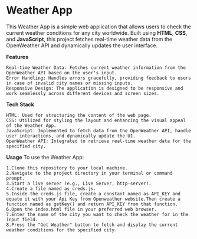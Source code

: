 # Weather App

This Weather App is a simple web application that allows users to check the current weather conditions for any city worldwide. Built using **HTML**, **CSS**, and **JavaScript**, this project fetches real-time weather data from the OpenWeather API and dynamically updates the user interface.

**Features**

```
Real-time Weather Data: Fetches current weather information from the OpenWeather API based on the user's input.
Error Handling: Handles errors gracefully, providing feedback to users in case of invalid city names or missing inputs.
Responsive Design: The application is designed to be responsive and work seamlessly across different devices and screen sizes.
```

**Tech Stack**
```
HTML: Used for structuring the content of the web page.
CSS: Utilized for styling the layout and enhancing the visual appeal of the Weather App.
JavaScript: Implemented to fetch data from the OpenWeather API, handle user interactions, and dynamically update the UI.
OpenWeather API: Integrated to retrieve real-time weather data for the specified city.
```

**Usage**
To use the Weather App:

```
1.Clone this repository to your local machine.
2.Navigate to the project directory in your terminal or command prompt.
3.Start a live server (e.g., Live Server, http-server).
4.Create a file named as creds.js.
5.Inside the creds.js file, create a constant named as API_KEY and equate it with your Api Key from Openweather website.Then create a function named as getKey() and return API_KEY from that function.
6.Open the index.html file in your preferred web browser.
7.Enter the name of the city you want to check the weather for in the input field.
8.Press the "Get Weather" button to fetch and display the current weather conditions for the specified city.
```
